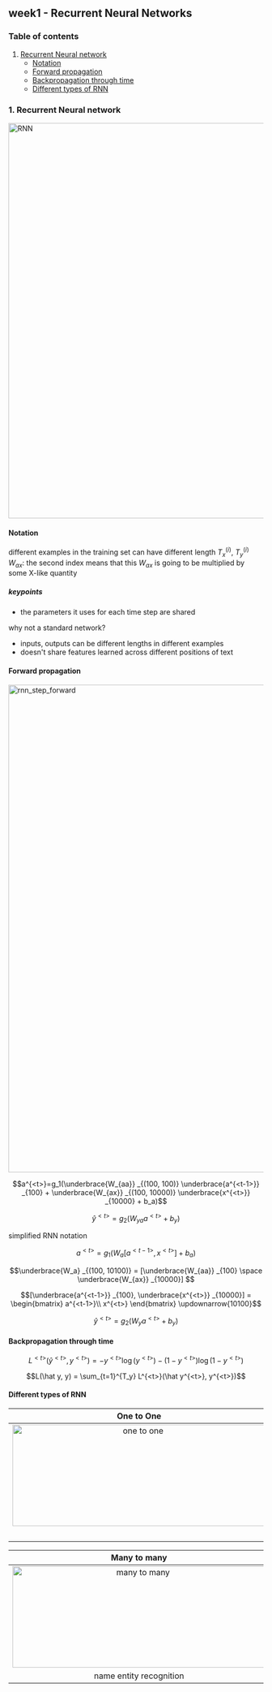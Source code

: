 ## week1 - Recurrent Neural Networks

### Table of contents
1. [Recurrent Neural network](#1)
	- [Notation](#1-1)
	- [Forward propagation](#1-2)
	- [Backpropagation through time](#1-3)
	- [Different types of RNN](#1-4)

<a id="1"></a>
### 1. Recurrent Neural network
<img width="779" alt="RNN" src="https://github.com/jmcheon/deep_learning_specialization/assets/40683323/8686205f-2633-4930-bd25-e04d06930718">

<a id="1-1"></a>
#### Notation

different examples in the training set can have different length  $T_x^{(i)}$, $T_y^{(i)}$
$W_{ax}$: the second index means that this $W_{ax}$ is going to be multiplied by some X-like quantity 

##### keypoints
- the parameters it uses for each time step are shared

why not a standard network?
- inputs, outputs can be different lengths in different examples
- doesn't share features learned across different positions of text

<a id="1-2"></a>
#### Forward propagation

<img width="961" alt="rnn_step_forward" src="https://github.com/jmcheon/deep_learning_specialization/assets/40683323/ebfdf078-de53-4be0-83a1-893a65abedc9">


$$a^{<t>}=g_1(\underbrace{W_{aa}} _{(100, 100)} \underbrace{a^{<t-1>}} _{100} + \underbrace{W_{ax}} _{(100, 10000)} \underbrace{x^{<t>}} _{10000} + b_a)$$

$$\hat y^{<t>}=g_2(W_{ya}a^{<t>} + b_y)$$


simplified RNN notation

$$a^{<t>}=g_1(W_{a}[a^{<t-1>},x^{<t>}] + b_a)$$

$$\underbrace{W_a} _{(100, 10100)} = [\underbrace{W_{aa}} _{100}  \space \underbrace{W_{ax}} _{10000}] $$

$$[\underbrace{a^{<t-1>}} _{100}, \underbrace{x^{<t>}} _{10000}] =
\begin{bmatrix}
a^{<t-1>}\\
x^{<t>} 
\end{bmatrix} \updownarrow{10100}$$


$$\hat y^{<t>}=g_2(W_{y}a^{<t>} + b_y)$$

<a id="1-3"></a>
#### Backpropagation through time

$$L^{<t>}(\hat y^{<t>}, y^{<t>})=-y^{<t>}\log(y^{<t>}) - (1 - y^{<t>})\log(1 - y^{<t>})$$

$$L(\hat y, y) = \sum_{t=1}^{T_y} L^{<t>}(\hat y^{<t>}, y^{<t>})$$

<a id="1-4"></a>
#### Different types of RNN
| One to One | One to Many | Many to One |
| :------: | :------------------------: |:------------------------: |
|<img alt="one to one" src="https://github.com/jmcheon/GPTs/assets/40683323/17d64649-89a8-446f-9bfd-4b988071dc5b" width=500px height=200px>|<img alt="one to many" src="https://github.com/jmcheon/GPTs/assets/40683323/b427297d-1f27-41d6-aa89-d44430c6eb2a" width=500px height=200px>|<img alt="many to one" src="https://github.com/jmcheon/GPTs/assets/40683323/c6974017-10e5-4dbc-a399-9619e0737835" width=500px height=200px>|
||music generation|sentiment classification|

| Many to many | Many to one + one to many | 
| :------: | :------------------------: |
|<img alt="many to many" src="https://github.com/jmcheon/GPTs/assets/40683323/7632becc-85a2-4ac5-92a4-3859a443ef7f" width=500px height=200px>|<img alt="sec2sec" src="https://github.com/jmcheon/GPTs/assets/40683323/d6f96784-1cb5-4678-959c-073658525a78" width=500px height=200px>|
|name entity recognition|machine translation|

